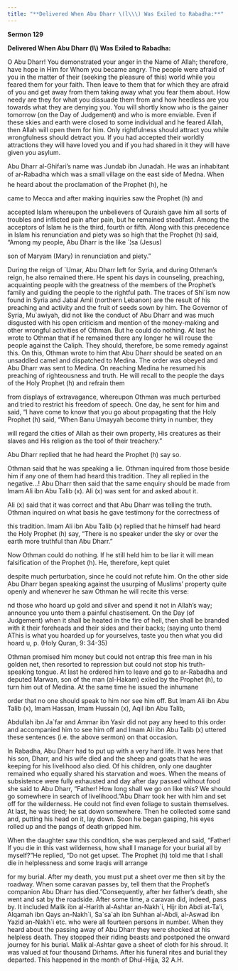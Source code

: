 ```yaml
---
title: "**Delivered When Abu Dharr \(l\\\) Was Exiled to Rabadha:**" 
---
```

**Sermon 129**

**Delivered When Abu Dharr \(l\\\) Was Exiled to Rabadha:**

O Abu Dharr\! You demonstrated your anger in the Name of Allah; therefore, have hope in Him for Whom you became angry\. The people were afraid of you in the matter of their \(seeking the pleasure of this\) world while you feared them for your faith\. Then leave to them that for which they are afraid of you and get away from them taking away what you fear them about\. How needy are they for what you dissuade them from and how heedless are you towards what they are denying you\. You will shortly know who is the gainer tomorrow \(on the Day of Judgement\) and who is more enviable\. Even if these skies and earth were closed to some individual and he feared Allah, then Allah will open them for him\. Only rightfulness should attract you while wrongfulness should detract you\. If you had accepted their worldly attractions they will have loved you and if you had shared in it they will have given you asylum\.

<a id="page542"></a>Abu Dharr al\-Ghifari’s name was Jundab ibn Junadah\. He was an inhabitant of ar\-Rabadha which was a small village on the east side of Medna\. When he heard about the proclamation of the Prophet \(h\), he

came to Mecca and after making inquiries saw the Prophet \(h\) and

accepted Islam whereupon the unbelievers of Quraish gave him all sorts of troubles and inflicted pain after pain, but he remained steadfast\. Among the acceptors of Islam he is the third, fourth or fifth\. Along with this precedence in Islam his renunciation and piety was so high that the Prophet \(h\) said, “Among my people, Abu Dharr is the like \`¦sa \(Jesus\)

son of Maryam \(Mary\) in renunciation and piety\.”

During the reign of \`Umar, Abu Dharr left for Syria, and during Othman’s reign, he also remained there\. He spent his days in counseling, preaching, acquainting people with the greatness of the members of the Prophet’s family and guiding the people to the rightful path\. The traces of Shi\`ism now found in Syria and Jabal Amil \(northern Lebanon\) are the result of his preaching and activity and the fruit of seeds sown by him\. The Governor of Syria, Mu\`awiyah, did not like the conduct of Abu Dharr and was much disgusted with his open criticism and mention of the money\-making and other wrongful activities of Othman\. But he could do nothing\. At last he wrote to Othman that if he remained there any longer he will rouse the people against the Caliph\. They should, therefore, be some remedy against this\. On this, Othman wrote to him that Abu Dharr should be seated on an unsaddled camel and dispatched to Medina\. The order was obeyed and Abu Dharr was sent to Medina\. On reaching Medina he resumed his preaching of righteousness and truth\. He will recall to the people the days of the Holy Prophet \(h\) and refrain them

from displays of extravagance, whereupon Othman was much perturbed and tried to restrict his freedom of speech\. One day, he sent for him and said, “I have come to know that you go about propagating that the Holy Prophet \(h\) said, “When Banu Umayyah become thirty in number, they

will regard the cities of Allah as their own property, His creatures as their slaves and His religion as the tool of their treachery\.”

Abu Dharr replied that he had heard the Prophet \(h\) say so\.

Othman said that he was speaking a lie\. Othman inquired from those beside him if any one of them had heard this tradition\. They all replied in the negative\.\.\.\! Abu Dharr then said that the same enquiry should be made from Imam Ali ibn Abu Talib \(x\)\. Ali \(x\) was sent for and asked about it\.

Ali \(x\) said that it was correct and that Abu Dharr was telling the truth\. Othman inquired on what basis he gave testimony for the correctness of

<a id="page543"></a>this tradition\. Imam Ali ibn Abu Talib \(x\) replied that he himself had heard the Holy Prophet \(h\) say, “There is no speaker under the sky or over the earth more truthful than Abu Dharr\.”

Now Othman could do nothing\. If he still held him to be liar it will mean falsification of the Prophet \(h\)\. He, therefore, kept quiet

despite much perturbation, since he could not refute him\. On the other side Abu Dharr began speaking against the usurping of Muslims’ property quite openly and whenever he saw Othman he will recite this verse:

nd those who hoard up gold and silver and spend it not in Allah’s way; announce you unto them a painful chastisement\. On the Day \(of Judgement\) when it shall be heated in the fire of hell, then shall be branded with it their foreheads and their sides and their backs; \(saying unto them\) AThis is what you hoarded up for yourselves, taste you then what you did hoard u, p\. \(Holy Quran, 9: 34\-35\)

Othman promised him money but could not entrap this free man in his golden net, then resorted to repression but could not stop his truth\-speaking tongue\. At last he ordered him to leave and go to ar\-Rabadha and deputed Marwan, son of the man \(al\-Hakam\) exiled by the Prophet \(h\), to turn him out of Medina\. At the same time he issued the inhumane

order that no one should speak to him nor see him off\. But Imam Ali ibn Abu Talib \(x\), Imam Hassan, Imam Hussain \(x\), Aqil ibn Abu Talib,

Abdullah ibn Ja\`far and Ammar ibn Yasir did not pay any heed to this order and accompanied him to see him off and Imam Ali ibn Abu Talib \(x\) uttered these sentences \(i\.e\. the above sermon\) on that occasion\.

In Rabadha, Abu Dharr had to put up with a very hard life\. It was here that his son, Dharr, and his wife died and the sheep and goats that he was keeping for his livelihood also died\. Of his children, only one daughter remained who equally shared his starvation and woes\. When the means of subsistence were fully exhausted and day after day passed without food she said to Abu Dharr, “Father\! How long shall we go on like this? We should go somewhere in search of livelihood\.”Abu Dharr took her with him and set off for the wilderness\. He could not find even foliage to sustain themselves\. At last, he was tired; he sat down somewhere\. Then he collected some sand and, putting his head on it, lay down\. Soon he began gasping, his eyes rolled up and the pangs of death gripped him\.

<a id="page544"></a>When the daughter saw this condition, she was perplexed and said, “Father\! If you die in this vast wilderness, how shall I manage for your burial all by myself?”He replied, “Do not get upset\. The Prophet \(h\) told me that I shall die in helplessness and some Iraqis will arrange

for my burial\. After my death, you must put a sheet over me then sit by the roadway\. When some caravan passes by, tell them that the Prophet’s companion Abu Dharr has died\.”Consequently, after her father’s death, she went and sat by the roadside\. After some time, a caravan did, indeed, pass by\. It included Malik ibn al\-Harith al\-Ashtar an\-Nakh\`i, Hijr ibn Abdi at\-Ta’i, Alqamah ibn Qays an\-Nakh\`i, Sa\`sa\`ah ibn Suhhan al\-Abdi, al\-Aswad ibn Yazid an\-Nakh\`i etc\. who were all fourteen persons in number\. When they heard about the passing away of Abu Dharr they were shocked at his helpless death\. They stopped their riding beasts and postponed the onward journey for his burial\. Malik al\-Ashtar gave a sheet of cloth for his shroud\. It was valued at four thousand Dirhams\. After his funeral rites and burial they departed\. This happened in the month of Dhul\-Hijja, 32 A\.H\.

